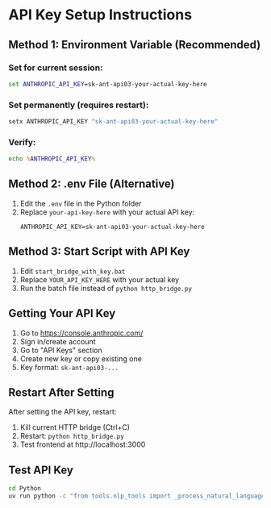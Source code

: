 # API Key Setup Instructions

## Method 1: Environment Variable (Recommended)

### Set for current session:
```cmd
set ANTHROPIC_API_KEY=sk-ant-api03-your-actual-key-here
```

### Set permanently (requires restart):
```cmd
setx ANTHROPIC_API_KEY "sk-ant-api03-your-actual-key-here"
```

### Verify:
```cmd
echo %ANTHROPIC_API_KEY%
```

## Method 2: .env File (Alternative)

1. Edit the `.env` file in the Python folder
2. Replace `your-api-key-here` with your actual API key:
   ```
   ANTHROPIC_API_KEY=sk-ant-api03-your-actual-key-here
   ```

## Method 3: Start Script with API Key

1. Edit `start_bridge_with_key.bat`
2. Replace `YOUR_API_KEY_HERE` with your actual key
3. Run the batch file instead of `python http_bridge.py`

## Getting Your API Key

1. Go to https://console.anthropic.com/
2. Sign in/create account
3. Go to "API Keys" section
4. Create new key or copy existing one
5. Key format: `sk-ant-api03-...`

## Restart After Setting

After setting the API key, restart:
1. Kill current HTTP bridge (Ctrl+C)
2. Restart: `python http_bridge.py`
3. Test frontend at http://localhost:3000

## Test API Key

```cmd
cd Python
uv run python -c "from tools.nlp_tools import _process_natural_language_impl; result = _process_natural_language_impl('test'); print('✅ API key working!' if 'error' not in result or 'not set' not in result.get('error', '') else '❌ ' + result.get('error', 'Unknown error'))"
```